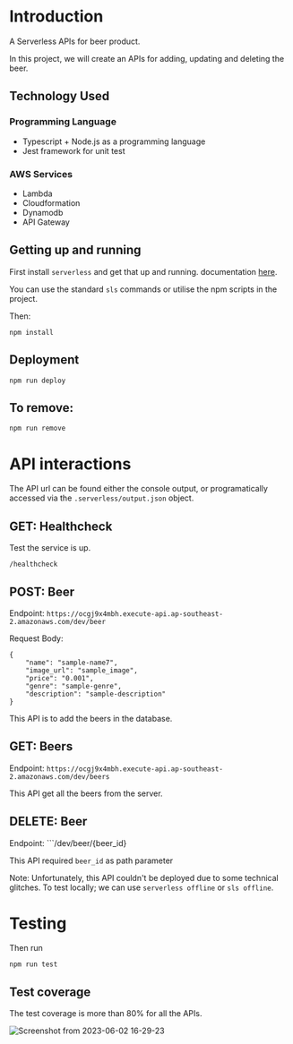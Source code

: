 # Introduction
A Serverless APIs for beer product.

In this project, we will create an APIs for adding, updating and deleting the beer.

## Technology Used

### Programming Language

- Typescript + Node.js as a programming language
- Jest framework for unit test

### AWS Services

- Lambda
- Cloudformation
- Dynamodb
- API Gateway

## Getting up and running
First install `serverless` and get that up and running. documentation [here](https://serverless.com/framework/docs/providers/aws/guide/quick-start/).

You can use the standard `sls` commands or utilise the npm scripts in the project.

Then:

```
npm install
```

## Deployment

```
npm run deploy
```

## To remove:
```
npm run remove
```

# API interactions
The API url can be found either the console output, or programatically accessed via the `.serverless/output.json` object.

## GET: Healthcheck
Test the service is up.

```
/healthcheck
```

## POST: Beer

Endpoint: ```https://ocgj9x4mbh.execute-api.ap-southeast-2.amazonaws.com/dev/beer```

Request Body:
```
{
    "name": "sample-name7",
    "image_url": "sample_image",
    "price": "0.001",
    "genre": "sample-genre",
    "description": "sample-description"
}
```

This API is to add the beers in the database.

## GET: Beers

Endpoint: ```https://ocgj9x4mbh.execute-api.ap-southeast-2.amazonaws.com/dev/beers```

This API get all the beers from the server.

## DELETE: Beer

Endpoint: ```/dev/beer/{beer_id}

This API required ```beer_id``` as path parameter

Note: Unfortunately, this API couldn't be deployed due to some technical glitches. To test locally; we can use ```serverless offline``` or ```sls offline```.

# Testing

Then run
```
npm run test

```

## Test coverage

The test coverage is more than 80% for all the APIs.

![Screenshot from 2023-06-02 16-29-23](https://github.com/sudarshan1998/technical-assessment-backend/assets/23524244/5398dd86-495e-4ed7-82bb-e3fe8325bc7e)